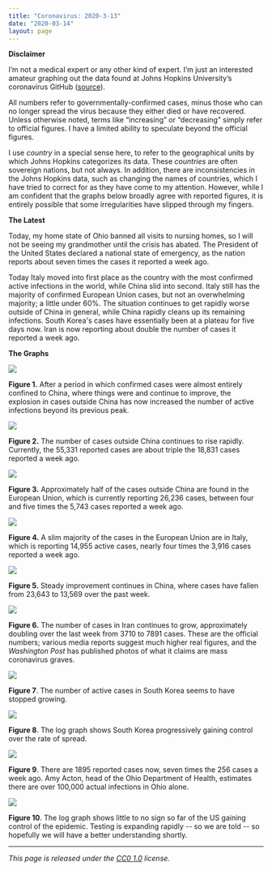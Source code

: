 ```yaml
---
title: "Coronavirus: 2020-3-13"
date: "2020-03-14"
layout: page
---
```


**Disclaimer**

I’m not a medical expert or any other kind of expert. I’m just an interested amateur graphing out the data found at Johns Hopkins University’s coronavirus GitHub ([source](https://github.com/CSSEGISandData/COVID-19/tree/master/csse_covid_19_data/csse_covid_19_daily_reports)).

All numbers refer to governmentally-confirmed cases, minus those who can no longer spread the virus because they either died or have recovered. Unless otherwise noted, terms like “increasing” or “decreasing” simply refer to official figures. I have a limited ability to speculate beyond the official figures.

I use _country_ in a special sense here, to refer to the geographical units by which Johns Hopkins categorizes its data. These _countries_ are often sovereign nations, but not always. In addition, there are inconsistencies in the Johns Hopkins data, such as changing the names of countries, which I have tried to correct for as they have come to my attention. However, while I am confident that the graphs below broadly agree with reported figures, it is entirely possible that some irregularities have slipped through my fingers.

**The Latest**

Today, my home state of Ohio banned all visits to nursing homes, so I will not be seeing my grandmother until the crisis has abated. The President of the United States declared a national state of emergency, as the nation reports about seven times the cases it reported a week ago.

Today Italy moved into first place as the country with the most confirmed active infections in the world, while China slid into second. Italy still has the majority of confirmed European Union cases, but not an overwhelming majority; a little under 60%. The situation continues to get rapidly worse outside of China in general, while China rapidly cleans up its remaining infections. South Korea's cases have essentially been at a plateau for five days now. Iran is now reporting about double the number of cases it reported a week ago.

**The Graphs**

![](../../i/5w.png)

**Figure 1.** After a period in which confirmed cases were almost entirely confined to China, where things were and continue to improve, the explosion in cases outside China has now increased the number of active infections beyond its previous peak.

![](../../i/5x.png)

**Figure 2.** The number of cases outside China continues to rise rapidly. Currently, the 55,331 reported cases are about triple the 18,831 cases reported a week ago.

![](../../i/5y.png)

**Figure 3.** Approximately half of the cases outside China are found in the European Union, which is currently reporting 26,236 cases, between four and five times the 5,743 cases reported a week ago.

![](../../i/5z.png)

**Figure 4.** A slim majority of the cases in the European Union are in Italy, which is reporting 14,955 active cases, nearly four times the 3,916 cases reported a week ago.

![](../../i/6a.png)

**Figure 5.** Steady improvement continues in China, where cases have fallen from 23,643 to 13,569 over the past week.

![](../../i/6b.png)

**Figure 6.** The number of cases in Iran continues to grow, approximately doubling over the last week from 3710 to 7891 cases. These are the official numbers; various media reports suggest much higher real figures, and the _Washington Post_ has published photos of what it claims are mass coronavirus graves.

![](../../i/6c.png)

**Figure 7**. The number of active cases in South Korea seems to have stopped growing.

![](../../i/6d.png)

**Figure 8**. The log graph shows South Korea progressively gaining control over the rate of spread.

![](../../i/6e.png)

**Figure 9**. There are 1895 reported cases now, seven times the 256 cases a week ago. Amy Acton, head of the Ohio Department of Health, estimates there are over 100,000 actual infections in Ohio alone.

![](../../i/6f.png)

**Figure 10**. The log graph shows little to no sign so far of the US gaining control of the epidemic. Testing is expanding rapidly -- so we are told -- so hopefully we will have a better understanding shortly.

---

_This page is released under the [CC0 1.0](https://creativecommons.org/publicdomain/zero/1.0/) license._

